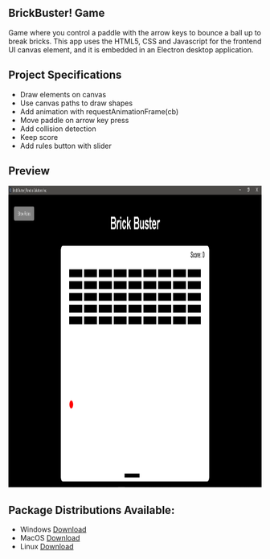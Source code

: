 ## BrickBuster! Game

Game where you control a paddle with the arrow keys to bounce a ball up to break bricks. This app uses the HTML5, CSS and Javascript for the frontend UI canvas element, and it is embedded in an Electron desktop application.

## Project Specifications

- Draw elements on canvas
- Use canvas paths to draw shapes
- Add animation with requestAnimationFrame(cb)
- Move paddle on arrow key press
- Add collision detection
- Keep score
- Add rules button with slider

## Preview

<img src="https://github.com/MikeTeddyOmondi/BrickBuster_PC_Game/blob/master/BrickBuster_PC_Game.PNG" alt="Game Preview" width="800" height="600">

## Package Distributions Available:
- Windows [Download](./packages/BrickBuster_PC_Game-win32-ia32.zip)
- MacOS [Download](./packages/BrickBuster_PC_Game-darwin-x64.zip)
- Linux [Download](./packages/BrickBuster_PC_Game-linux-x64.zip)

